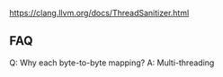 https://clang.llvm.org/docs/ThreadSanitizer.html

## FAQ
Q: Why each byte-to-byte mapping?
A: Multi-threading
